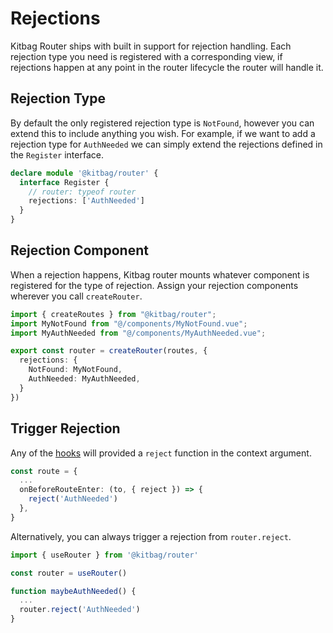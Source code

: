 # Rejections

Kitbag Router ships with built in support for rejection handling. Each rejection type you need is registered with a corresponding view, if rejections happen at any point in the router lifecycle the router will handle it.

## Rejection Type

By default the only registered rejection type is `NotFound`, however you can extend this to include anything you wish. For example, if we want to add a rejection type for `AuthNeeded` we can simply extend the rejections defined in the `Register` interface.

```ts
declare module '@kitbag/router' {
  interface Register {
    // router: typeof router
    rejections: ['AuthNeeded']
  }
}
```

## Rejection Component

When a rejection happens, Kitbag router mounts whatever component is registered for the type of rejection. Assign your rejection components wherever you call `createRouter`.

```ts
import { createRoutes } from "@kitbag/router";
import MyNotFound from "@/components/MyNotFound.vue";
import MyAuthNeeded from "@/components/MyAuthNeeded.vue";

export const router = createRouter(routes, {
  rejections: {
    NotFound: MyNotFound,
    AuthNeeded: MyAuthNeeded,
  }
})
```

## Trigger Rejection

Any of the [hooks](/advanced-concepts/hooks) will provided a `reject` function in the context argument.

```ts
const route = {
  ...
  onBeforeRouteEnter: (to, { reject }) => {
    reject('AuthNeeded')
  },
}
```

Alternatively, you can always trigger a rejection from `router.reject`.

```ts
import { useRouter } from '@kitbag/router'

const router = useRouter()

function maybeAuthNeeded() {
  ...
  router.reject('AuthNeeded')
}
```
